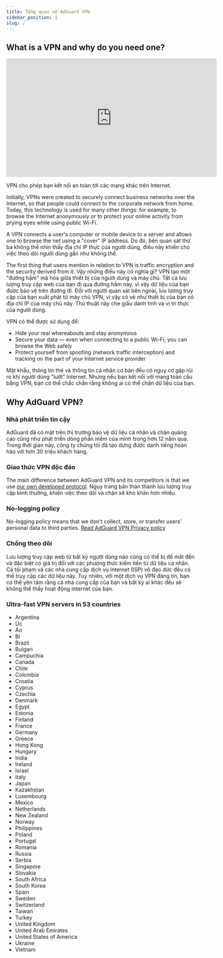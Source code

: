 ```yaml
---
title: Tổng quan về AdGuard VPN
sidebar_position: 1
slug: /
---
```


## What is a VPN and why do you need one?

<iframe width="560" height="315" class="youtube-video" src="https://www.youtube-nocookie.com/embed/7149L3xPmSE" title="YouTube video player" frameborder="0" allow="accelerometer; autoplay; clipboard-write; encrypted-media; gyroscope; picture-in-picture" allowfullscreen></iframe>

VPN cho phép bạn kết nối an toàn tới các mạng khác trên Internet.

Initially, VPNs were created to securely connect business networks over the Internet, so that people could connect to the corporate network from home. Today, this technology is used for many other things: for example, to browse the Internet anonymously or to protect your online activity from prying eyes while using public Wi-Fi.

A VPN connects a user's computer or mobile device to a server and allows one to browse the net using a "cover" IP address. Do đó, bên quan sát thứ ba không thể nhìn thấy địa chỉ IP thực của người dùng, điều này khiến cho việc theo dõi người dùng gần như không thể.

The first thing that users mention in relation to VPN is traffic encryption and the security derived from it. Vậy những điều này có nghĩa gì? VPN tạo một "đường hầm" mã hóa giữa thiết bị của người dùng và máy chủ. Tất cả lưu lượng truy cập web của bạn đi qua đường hầm này, vì vậy dữ liệu của bạn được bảo vệ trên đường đi. Đối với người quan sát bên ngoài, lưu lượng truy cập của bạn xuất phát từ máy chủ VPN, vì vậy có vẻ như thiết bị của bạn có địa chỉ IP của máy chủ này. Thủ thuật này che giấu danh tính và vị trí thực của người dùng.

VPN có thể được sử dụng để:

- Hide your real whereabouts and stay anonymous
- Secure your data — even when connecting to a public Wi-Fi, you can browse the Web safely
- Protect yourself from spoofing (network traffic interception) and tracking on the part of your Internet service provider

Mật khẩu, thông tin thẻ và thông tin cá nhân cơ bản đều có nguy cơ gặp rủi ro khi người dùng "lướt" Internet. Nhưng nếu bạn kết nối với mạng toàn cầu bằng VPN, bạn có thể chắc chắn rằng không ai có thể chặn dữ liệu của bạn.

## Why AdGuard VPN?

### Nhà phát triển tin cậy

AdGuard đã có mặt trên thị trường bảo vệ dữ liệu cá nhân và chặn quảng cáo cũng như phát triển dòng phần mềm của mình trong hơn 12 năm qua. Trong thời gian này, công ty chúng tôi đã tạo dựng được danh tiếng hoàn hảo với hơn 30 triệu khách hàng.

### Giao thức VPN độc đáo

The main difference between AdGuard VPN and its competitors is that we use [our own developed protocol](/general/adguard-vpn-protocol). Ngụy trang bản thân thành lưu lượng truy cập bình thường, khiến việc theo dõi và chặn sẽ khó khăn hơn nhiều.

### No-logging policy

No-logging policy means that we don’t collect, store, or transfer users’ personal data to third parties. [Read AdGuard VPN Privacy policy](https://adguard-vpn.com/privacy.html)

### Chống theo dõi

Lưu lượng truy cập web từ bất kỳ người dùng nào cũng có thể bị để mắt đến và đặc biệt có giá trị đối với các phương thức kiếm tiền từ dữ liệu cá nhân. Cả tội phạm và các nhà cung cấp dịch vụ internet (ISP) vô đạo đức đều có thể truy cập các dữ liệu này. Tuy nhiên, với một dịch vụ VPN đáng tin, bạn có thể yên tâm rằng cả nhà cung cấp của bạn và bất kỳ ai khác đều sẽ không thể thấy hoạt động internet của bạn.

### Ultra-fast VPN servers in 53 countries

- Argentina
- Úc
- Áo
- Bỉ
- Brazil
- Bulgari
- Campuchia
- Canada
- Chile
- Colombia
- Croatia
- Cyprus
- Czechia
- Denmark
- Egypt
- Estonia
- Finland
- France
- Germany
- Greece
- Hong Kong
- Hungary
- India
- Ireland
- Israel
- Italy
- Japan
- Kazakhstan
- Luxembourg
- Mexico
- Netherlands
- New Zealand
- Norway
- Philippines
- Poland
- Portugal
- Romania
- Russia
- Serbia
- Singapore
- Slovakia
- South Africa
- South Korea
- Spain
- Sweden
- Switzerland
- Taiwan
- Turkey
- United Kingdom
- United Arab Emirates
- United States of America
- Ukraine
- Vietnam
